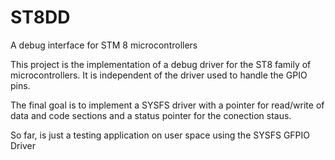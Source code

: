 # ST8DD

A debug interface for STM 8 microcontrollers

This project is the implementation of a debug driver for the ST8 family of microcontrollers. It is independent of the driver used to handle the GPIO pins. 

The final goal is to implement a SYSFS driver with a pointer for read/write of data and code sections and a status pointer for the conection staus. 

So far, is just a testing application on user space using the SYSFS GFPIO Driver
